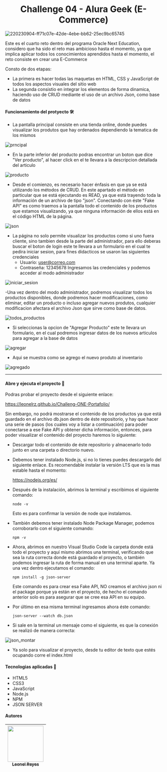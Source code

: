 <h1 align="center"> Challenge 04 - Alura Geek (E-Commerce)</h1>

![220230904-ff71c07e-42de-4ebe-bb62-25ec9bc65745](https://github.com/leonelrz/AluraGeek-Challenge--ONE/assets/112590041/f49c5bdb-c004-49b8-89d8-d976c201753d)


Este es el cuarto reto dentro del programa Oracle Next Education, considero que ha sido el reto mas ambicioso hasta el momento, ya que implica aplicar todos
los conocimientos aprendidos hasta el momento, el reto consiste en crear una E-Commerce

Consto de dos etapas:
- La primera es hacer todas las maquetas en HTML, CSS y JavaScript de todos los aspectos visuales del sitio web
- La segunda consistio en integrar los elementos de forma dinamica, haciendo uso de CRUD mediante el uso de un archivo Json, como base de datos

#### Funcionamiento del protyecto 🛠️

- La pantalla principal consiste en una tienda online, donde puedes visualizar los produtos que hay ordenados dependiendo la tematica de los mismos 

![prncipal](https://github.com/leonelrz/AluraGeek-Challenge--ONE/assets/112590041/d5d5bda2-4db7-47b4-8337-eb28adce5c8c)

- En la parte inferior del producto podras encontrar un boton que dice "Ver producto", al hacer click en el te llevara a la descripcion detallada del articulo


![producto](https://github.com/leonelrz/AluraGeek-Challenge--ONE/assets/112590041/5e8d6f83-d64f-4a5e-8147-ded5900521c5)


- Desde el comienzo, es necesario hacer énfasis en que ya se está utilizando los métodos de CRUD. En este apartado el método en particular que se está ejecutando
  es READ, ya que está trayendo toda la información de un archivo de tipo "json". Conectando con éste "Fake API" es como traemos a la pantalla todo el contenido
  de los productos que estamos visualizando, ya que ninguna información de ellos está en el código HTML de la página.
  
![json](https://github.com/leonelrz/AluraGeek-Challenge--ONE/assets/112590041/0496cc59-b439-4967-ab72-275913b6061c)


- La página no solo permite visualizar los productos como si uno fuera cliente, sino tambien desde la parte del administrador, para ello deberas buscar el boton de login
este te llevara a un formulario en el cual te pedira iniciar sesion, para fines didacticos se usaron las siguientes credenciales 
   - Usuario: user@correo.com
   - Contraseña: 12345678
Ingresamos las credenciales y podemos acceder al modo administrador
  
![iniciar_sesion](https://github.com/leonelrz/AluraGeek-Challenge--ONE/assets/112590041/38ba80f8-7315-4485-966e-0f95b2e43eea)



-Una vez dentro del modo administrador, podremos visualizar todos los productos disponibles, donde podremos hacer modificaciones, como eliminar, editar un producto 
o incluso agregar nuevos produtos, cualquier modificacion afectara el archivo Json que sirve como base de datos.

![todos_productos](https://github.com/leonelrz/AluraGeek-Challenge--ONE/assets/112590041/377a6e03-ebdc-4b9c-be1f-5e914ba687cf)


- Si seleccionas la opcion de "Agregar Producto" este te llevara un formulario, en el cual podremos ingresar datos de los nuevos articulos para agregar a la base de datos

![agregar](https://github.com/leonelrz/AluraGeek-Challenge--ONE/assets/112590041/147a001c-021b-451e-a50d-ff6c7795a072)


- Aqui se muestra como se agrego el nuevo produto al inventario


  
![agregado](https://github.com/leonelrz/AluraGeek-Challenge--ONE/assets/112590041/a9dc52c1-cf0a-4869-ad00-34469e78a2e3)


------------


#### Abre y ejecuta el proyecto  📂

Podras probar el proyecto desde el siguiente enlace:

https://leonelrz.github.io/Challeng-ONE-Portafolio/




Sin embargo, no podrá mostrarse el contenido de los productos ya que está guardado en el archivo db.json dentro de éste repositorio, y hay que hacer una serie de pasos
(los cuales voy a listar a continuación) para poder conectarse a ese Fake API y obtener dicha información, entonces, para poder visualizar el contenido del proyecto
haremos lo siguiente:

- Descargar todo el contenido de éste repositorio y almacenarlo todo junto en una carpeta o directorio nuevo.
- Debemos tener instalado Node.js, si no lo tienes puedes descargarlo del siguiente enlace. Es recomendable instalar la versión LTS que es la mas estable
  hasta el momento:
  
  https://nodejs.org/es/
  
- Después de la instalación, abrimos la terminal y escribimos el siguiente comando:

      node -v
  
  Esto es para confirmar la versión de node que instalamos.
- También debemos tener instalado Node Package Manager, podemos corroborarlo con el siguiente comando:

      npm -v
- Ahora, abrimos en nuestro Visual Studio Code la carpeta donde está todo el proyecto y aquí mismo abrimos una terminal, verificando que sea la ruta correcta
  donde está guardado el proyecto, o también podemos ingresar la ruta de forma manual en una terminal aparte. Ya una vez dentro ejecutamos el comando:
 
      npm install -g json-server
      
  Este comando es para crear esa Fake API, NO creamos el archivo json ni el package porque ya están en el proyecto, de hecho el comando anterior solo es para
  asegurar que se cree esa API en su equipo.
  
- Por último en esa misma terminal ingresamos ahora éste comando:

      json-server --watch db.json

- Si sale en la terminal un mensaje como el siguiente, es que la conexión se realizó de manera correcta:

![json_montar](https://github.com/leonelrz/AluraGeek-Challenge--ONE/assets/112590041/3b83d4d0-af61-40e0-9866-d6b0cebcd6b9)

- Ya solo para visualizar el proyecto, desde tu editor de texto que estés ocupando corre el index.html


#### Tecnologias aplicadas 🤖

- HTML5
- CSS3
- JavaScript
- Node.js
- NPM
- JSON SERVER
    
    
#### Autores 
  | [<img src="https://avatars.githubusercontent.com/u/112590041?v=4" width=115><br><sub>Leonel Reyes</sub>](https://github.com/leonelrz) |
  | :---: |

